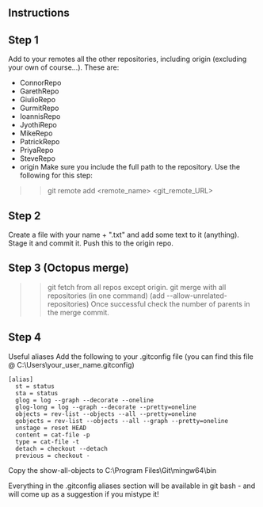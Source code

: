 Instructions
------------
Step 1
------
Add to your remotes all the other repositories, including origin (excluding your own of course...).
These are:
* ConnorRepo
* GarethRepo
* GiulioRepo
* GurmitRepo
* IoannisRepo
* JyothiRepo
* MikeRepo
* PatrickRepo
* PriyaRepo
* SteveRepo
* origin
Make sure you include the full path to the repository.
Use the following for this step:
>> git remote add <remote_name> <git_remote_URL>



Step 2
------
Create a file with your name + ".txt" and add some text to it (anything).
Stage it and commit it.
Push this to the origin repo.

Step 3 (Octopus merge)
------
>> git fetch from all repos except origin.
>> git merge with all repositories (in one command) (add --allow-unrelated-repositories)
Once successful check the number of parents in the merge commit. 

Step 4
------
Useful aliases
Add the following to your .gitconfig file (you can find this file @ C:\Users\your_user_name\.gitconfig)

```{r, engine='bash'}
[alias]
  st = status
  sta = status
  glog = log --graph --decorate --oneline
  glog-long = log --graph --decorate --pretty=oneline
  objects = rev-list --objects --all --pretty=oneline
  gobjects = rev-list --objects --all --graph --pretty=oneline
  unstage = reset HEAD
  content = cat-file -p
  type = cat-file -t
  detach = checkout --detach
  previous = checkout -
```
Copy the show-all-objects to C:\Program Files\Git\mingw64\bin

Everything in the .gitconfig aliases section will be available in git bash - and will come up as a suggestion 
if you mistype it!